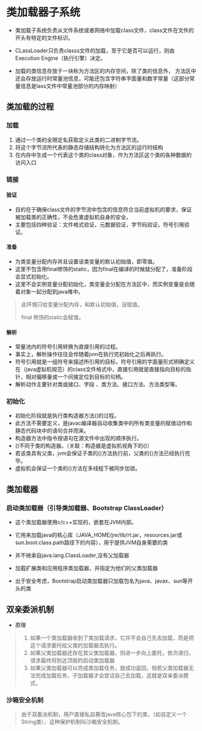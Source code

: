 # 类加载器子系统



- 类加载子系统负责从文件系统或者网络中加载class文件，class文件在文件的开头有特定的文件标识。

- CLassLoader只负责classs文件的加载，至于它是否可以运行，则由Execution Engine（执行引擎）决定。

- 加载的类信息存放于一块称为方法区的内存空间，除了类的信息外， 方法区中还会存放运行时常量池信息，可能还包含字符串字面量和数字常量（这部分常量信息是lass文件中常量池部分的内存映射）



## 类加载的过程

 

### 加载

1. 通过一个类的全限定名获取定义此类的二进制字节流。
2. 将这个字节流所代表的静态存储结构转化为方法区的运行时结构
3. 在内存中生成一个代表这个类的class对象，作为方法区这个类的各种数据的访问入口

### 链接

#### 验证

- 目的在于确保class文件的字节流中包含的信息符合当前虚拟机的要求，保证被加载类的正确性，不会危害虚拟机自身的安全。
- 主要包括四种验证：文件格式验证，元数据验证，字节码验证，符号引用验证。



#### 准备

- 为类变量分配内存并且设置该类变量的默认初始值，即零值。
- 这里不包含用final修饰的static，因为final在编译的时候就分配了，准备阶段会显式初始化。
- 这里不会实例变量分配初始化，类变量会分配在方法区中，而实例变量是会随着对象一起分配到java堆中。

> 此环境只给变量分配内存，和默认初始值，没赋值。
>
> final 修饰的static会赋值。



#### 解析

- 常量池内的符号引用转换为直接引用的过程。
- 事实上，解析操作往往会伴随着jvm在执行完初始化之后再执行。
- 符号引用就是一组符号来描述所引用的目标，符号引用的字面量形式明确定义在（java虚拟机规范）的class文件格式中，直接引用就是直接指向目标的指针，相对偏移量或一个间接定位到目标的句柄。
- 解析动作主要针对类或接口、字段 、类方法、接口方法、方法类型等。



### 初始化

- 初始化阶段就是执行类构造器方法<clinit>()的过程。
- 此方法不需要定义，是javac编译器自动收集类中的所有类变量的赋值动作和静态代码块中的语句合并而来。
- 构造器方法中指令按语句在源文件中出现的顺序执行。
- <clinit>()不同于类的构造器。（关联：构造器是虚拟机视角下的<init>()）
- 若该类具有父类，jvm会保证子类的<clinit>()方法执行前，父类的<clinit>()方法已经执行完毕。
- 虚拟机会保证一个类的<clinit>()方法在多线程下被同步加锁。



## 类加载器

### 启动类加载器（引导类加载器、Bootstrap ClassLoader）

- 这个类加载器使用c/c++实现的，嵌套在JVM内部。
- 它用来加载java的核心库（JAVA_HOME/jre/lib/rt.jar，resources.jar或sun.boot.class.path路径下的内容），用于提供JVM自身需要的类

- 并不继承自java.lang.ClassLoader,没有父加载器
- 加载扩展类和应用程序类加载器，并指定为他们的父类加载器
- 出于安全考虑，Bootstrap启动类加载器只加载包名为java、javax、sun等开头的类



## 双亲委派机制

- 原理

> 1. 如果一个类加载器收到了类加载请求，它并不会自己先去加载，而是把这个请求委托给父类的加载器去执行。
> 2. 如果父类加载器还存在其父类加载器，则进一步向上委托，依次递归，请求最终将到达顶层的启动类加载器
> 3. 如果父类加载器可以完成类加载任务，就成功返回，倘若父类加载器无法完成加载任务，子加载器才会尝试自己去加载，这就是双亲委派模式。



###  沙箱安全机制

> 由于双委派机制，用户直接私自篡改java核心包下的类，（如自定义一个String类），这种保护机制叫沙箱安全机制。

